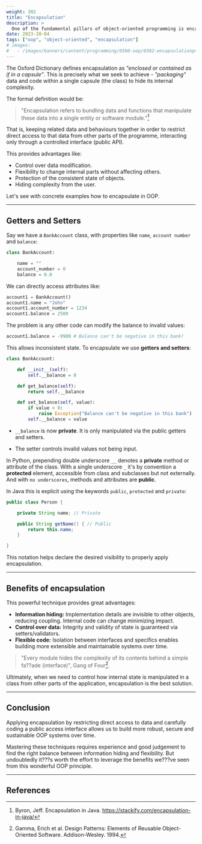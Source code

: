 ```yaml
---
weight: 302
title: "Encapsulation"
description: >
  One of the fundamental pillars of object-oriented programming is encapsulation. This powerful characteristic allows us to control access to class members, hiding implementation details and protecting the state of our objects. In this article we will delve into the concept of encapsulation, the usefulness of getters, setters, public/private properties and methods, and the important benefits this provides us as developers.
date: 2023-10-04
tags: ["oop", "object-oriented", "encapsulation"]
# images:
#   - /images/banners/content/programming/0300-oop/0302-encapsulationpng
---
```


The Oxford Dictionary defines encapsulation as *"enclosed or contained as if in a capsule"*. This is precisely what we seek to achieve - *"packaging"* data and code within a single capsule (the class) to hide its internal complexity.

The formal definition would be:

> "Encapsulation refers to bundling data and functions that manipulate these data into a single entity or software module."[^1]

That is, keeping related data and behaviours together in order to restrict direct access to that data from other parts of the programme, interacting only through a controlled interface (public API).

This provides advantages like:

- Control over data modification.
- Flexibility to change internal parts without affecting others.
- Protection of the consistent state of objects.
- Hiding complexity from the user.

Let's see with concrete examples how to encapsulate in OOP.

---

## Getters and Setters

Say we have a `BankAccount` class, with properties like `name`, `account number` and `balance`:

```python
class BankAccount:

    name = ""
    account_number = 0
    balance = 0.0
```

We can directly access attributes like:

```python
account1 = BankAccount()
account1.name = "John"
account1.account_number = 1234
account1.balance = 2500
```

The problem is any other code can modify the balance to invalid values:

```python
account1.balance = -9900 # Balance can't be negative in this bank!
```

This allows inconsistent state. To encapsulate we use **getters and setters**:

```python
class BankAccount:

    def __init__(self):
        self.__balance = 0

    def get_balance(self):
        return self.__balance

    def set_balance(self, value):
        if value < 0:
            raise Exception("Balance can't be negative in this bank")
        self.__balance = value
```

- `__balance` is now **private**. It is only manipulated via the public getters and setters.

- The setter controls invalid values not being input.

In Python, prepending double underscore `__` denotes a **private** method or attribute of the class. With a single underscore `_` it's by convention a **protected** element, accessible from class and subclasses but not externally. And with `no underscores`, methods and attributes are **public**.

In Java this is explicit using the keywords `public`, `protected` and `private`:
```java
public class Person {

    private String name; // Private

    public String getName() { // Public
        return this.name;
    }

}
```

This notation helps declare the desired visibility to properly apply encapsulation.

---

## Benefits of encapsulation

This powerful technique provides great advantages:

- **Information hiding:** Implementation details are invisible to other objects, reducing coupling. Internal code can change minimizing impact.
- **Control over data:** Integrity and validity of state is guaranteed via setters/validators.
- **Flexible code:** Isolation between interfaces and specifics enables building more extensible and maintainable systems over time.

> "Every module hides the complexity of its contents behind a simple fa??ade (interface)", Gang of Four[^2].

Ultimately, when we need to control how internal state is manipulated in a class from other parts of the application, encapsulation is the best solution.

---

## Conclusion

Applying encapsulation by restricting direct access to data and carefully coding a public access interface allows us to build more robust, secure and sustainable OOP systems over time.

Mastering these techniques requires experience and good judgement to find the right balance between information hiding and flexibility. But undoubtedly it???s worth the effort to leverage the benefits we???ve seen from this wonderful OOP principle.

---

## References

[^1]: Byron, Jeff. Encapsulation in Java. https://stackify.com/encapsulation-in-java/
[^2]: Gamma, Erich et al. Design Patterns: Elements of Reusable Object-Oriented Software. Addison-Wesley. 1994.
